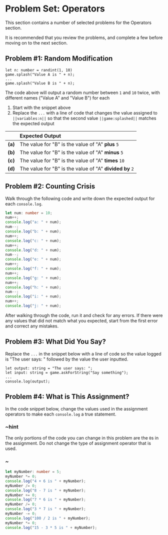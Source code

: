 # Problem Set: Operators

This section contains a number of selected problems for the Operators section.

It is recommended that you review the problems, and complete a few before
moving on to the next section.

## Problem #1: Random Modification

```typescript-ignore
let n: number = randint(1, 10)
game.splash("Value A is " + n);
...
game.splash("Value B is " + n);
```

The code above will output a random number between ``1`` and ``10`` twice,
with different names ("Value A" and "Value B") for each

1. Start with the snippet above
2. Replace the ``...`` with a line of code that changes the value assigned to
``||variables:n||`` so that the second value ``||game:splashed||`` matches the expected output

|           | Expected Output                                               |
| :-------: | :------------------------------------------------------------ |
| **(a)**   | The value for "B" is the value of "A" **plus** ``5``          |
| **(b)**   | The value for "B" is the value of "A" **minus** ``5``         |
| **(c)**   | The value for "B" is the value of "A" **times** ``10``        |
| **(d)**   | The value for "B" is the value of "A" **divided by** ``2``    |

## Problem #2: Counting Crisis

Walk through the following code and write down the expected output for each ``console.log``.

```typescript
let num: number = 10;
num++;
console.log("a: " + num);
num--;
console.log("b: " + num);
num++;
console.log("c: " + num);
num++;
console.log("d: " + num);
num--;
console.log("e: " + num);
num++;
console.log("f: " + num);
num++;
console.log("g: " + num);
num++;
console.log("h: " + num);
num--;
console.log("i: " + num);
num++;
console.log("j: " + num);
```

After walking through the code, run it and check for any errors.
If there were any values that did not match what you expected,
start from the first error and correct any mistakes.

## Problem #3: What Did You Say?

Replace the ``...`` in the snippet below with a line of code so the value logged is
"The user says: " followed by the value the user inputted.

```typescript-ignore
let output: string = "The user says: ";
let input: string = game.askForString("Say something");
...
console.log(output);
```

## Problem #4: What is This Assignment?

In the code snippet below, change the values used in the assignment operators to
make each ``console.log`` a true statement.

### ~hint

The only portions of the code you can change in this problem are the ``0``s in the assignment.
Do not change the type of assignment operator that is used.

### ~

```typescript
let myNumber: number = 5;
myNumber *= 0;
console.log("4 + 6 is " + myNumber);
myNumber /= 0;
console.log("8 - 7 is " + myNumber);
myNumber += 0;
console.log("7 * 6 is " + myNumber);
myNumber /= 0;
console.log("3 * 7 is " + myNumber);
myNumber -= 0;
console.log("100 / 2 is " + myNumber);
myNumber *= 0;
console.log("15 - 3 * 5 is " + myNumber);
```
